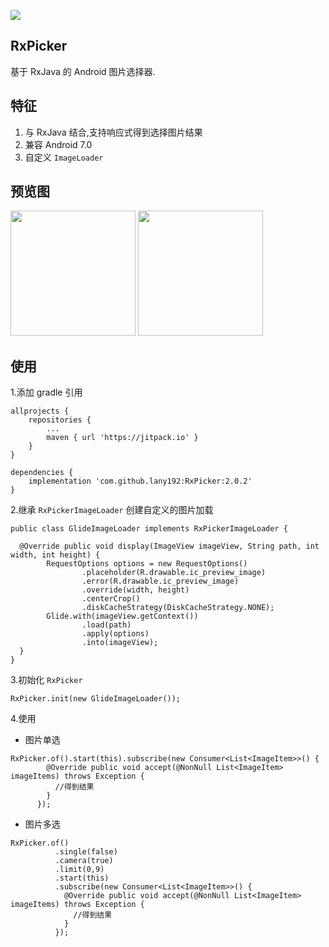[![](https://jitpack.io/v/lany192/RxPicker.svg)](https://jitpack.io/#lany192/RxPicker)

## RxPicker

基于 RxJava 的 Android 图片选择器.

## 特征

1. 与 RxJava 结合,支持响应式得到选择图片结果
2. 兼容 Android 7.0
3. 自定义 `ImageLoader`


## 预览图

<image src="./image/1.png" width="200px"/> <image src="./image/2.png" width="200px"/> 


## 使用

1.添加 gradle 引用


	allprojects {
		repositories {
			...
			maven { url 'https://jitpack.io' }
		}
	}

    dependencies {
        implementation 'com.github.lany192:RxPicker:2.0.2'
    }

2.继承 `RxPickerImageLoader` 创建自定义的图片加载

```
public class GlideImageLoader implements RxPickerImageLoader {

  @Override public void display(ImageView imageView, String path, int width, int height) {
        RequestOptions options = new RequestOptions()
                .placeholder(R.drawable.ic_preview_image)
                .error(R.drawable.ic_preview_image)
                .override(width, height)
                .centerCrop()
                .diskCacheStrategy(DiskCacheStrategy.NONE);
        Glide.with(imageView.getContext())
                .load(path)
                .apply(options)
                .into(imageView);
  }
}
```

3.初始化 `RxPicker`

```
RxPicker.init(new GlideImageLoader());
```

4.使用

- 图片单选
```
RxPicker.of().start(this).subscribe(new Consumer<List<ImageItem>>() {
        @Override public void accept(@NonNull List<ImageItem> imageItems) throws Exception {
          //得到结果
        }
      });
```

- 图片多选

```
RxPicker.of()
          .single(false)
          .camera(true)
          .limit(0,9)
          .start(this)
          .subscribe(new Consumer<List<ImageItem>>() {
            @Override public void accept(@NonNull List<ImageItem> imageItems) throws Exception {
              //得到结果
            }
          });
```
